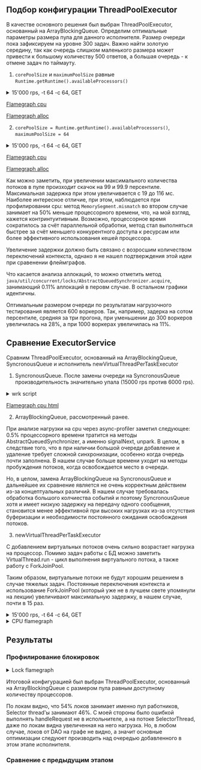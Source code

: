 ## Подбор конфигурации ThreadPoolExecutor

В качестве основного решения был выбран ThreadPoolExecutor, основанный на ArrayBlockingQueue.
Определим оптимальные параметры размера пула для данного исполнителя. 
Размер очереди пока зафиксируем на уровне 300 задач. Важно найти золотую середину, так как очередь слишком маленького размера может привести к большому количеству 500 ответов, а большая очередь - к отмене задач по таймауту.


1. `corePoolSize` и `maximumPoolSize` равные `Runtime.getRuntime().availableProcessors()`

<details>
<summary>15'000 rps, -t 64 -c 64, GET</summary>
<pre>
`wrk -d 60 -t 64 -c 64 -R 15000 -L  -s ./src/main/java/ru/vk/itmo/test/osokindm/wrk_scripts/get.lua http://localhost:8080/v0/entity`

  Thread Stats   Avg      Stdev     Max   +/- Stdev
    Latency     1.20ms  430.15us  19.26ms   72.13%
    Req/Sec   246.40     51.82   555.00     64.28%
  Latency Distribution (HdrHistogram - Recorded Latency)
 50.000%    1.18ms
 75.000%    1.45ms
 90.000%    1.70ms
 99.000%    2.29ms
 99.900%    3.67ms
 99.990%    8.10ms
 99.999%   14.98ms
100.000%   19.28ms

Detailed Percentile spectrum:
Value   Percentile   TotalCount 1/(1-Percentile)

       0.112     0.000000            1         1.00
       0.690     0.100000        75406         1.11
       0.832     0.200000       150262         1.25
       0.956     0.300000       225353         1.43
       1.071     0.400000       300221         1.67
       1.180     0.500000       375481         2.00
       1.232     0.550000       412470         2.22
       1.286     0.600000       450467         2.50
       1.339     0.650000       487783         2.86
       1.393     0.700000       525078         3.33
       1.449     0.750000       562525         4.00
       1.479     0.775000       581385         4.44
       1.511     0.800000       600251         5.00
       1.546     0.825000       618818         5.71
       1.586     0.850000       637411         6.67
       1.635     0.875000       656494         8.00
       1.663     0.887500       665570         8.89
       1.696     0.900000       674929        10.00
       1.735     0.912500       684376        11.43
       1.780     0.925000       693723        13.33
       1.831     0.937500       703157        16.00
       1.859     0.943750       707800        17.78
       1.890     0.950000       712516        20.00
       1.923     0.956250       717185        22.86
       1.961     0.962500       721848        26.67
       2.004     0.968750       726499        32.00
       2.029     0.971875       728801        35.56
       2.057     0.975000       731172        40.00
       2.089     0.978125       733517        45.71
       2.127     0.981250       735905        53.33
       2.171     0.984375       738173        64.00
       2.197     0.985938       739353        71.11
       2.229     0.987500       740539        80.00
       2.265     0.989062       741695        91.43
       2.307     0.990625       742886       106.67
       2.355     0.992188       744034       128.00
       2.385     0.992969       744609       142.22
       2.417     0.993750       745201       160.00
       2.457     0.994531       745800       182.86
       2.505     0.995313       746379       213.33
       2.563     0.996094       746965       256.00
       2.599     0.996484       747247       284.44
       2.643     0.996875       747539       320.00
       2.699     0.997266       747826       365.71
       2.777     0.997656       748118       426.67
       2.893     0.998047       748410       512.00
       2.987     0.998242       748555       568.89
       3.095     0.998437       748706       640.00
       3.259     0.998633       748848       731.43
       3.439     0.998828       748995       853.33
       3.701     0.999023       749142      1024.00
       3.853     0.999121       749214      1137.78
       4.029     0.999219       749288      1280.00
       4.271     0.999316       749362      1462.86
       4.503     0.999414       749434      1706.67
       4.827     0.999512       749507      2048.00
       5.067     0.999561       749544      2275.56
       5.259     0.999609       749581      2560.00
       5.527     0.999658       749617      2925.71
       5.839     0.999707       749654      3413.33
       6.255     0.999756       749690      4096.00
       6.491     0.999780       749710      4551.11
       6.759     0.999805       749727      5120.00
       7.023     0.999829       749745      5851.43
       7.399     0.999854       749764      6826.67
       7.803     0.999878       749782      8192.00
       7.987     0.999890       749791      9102.22
       8.231     0.999902       749800     10240.00
       8.815     0.999915       749809     11702.86
       9.167     0.999927       749819     13653.33
       9.855     0.999939       749828     16384.00
       9.975     0.999945       749832     18204.44
      10.239     0.999951       749837     20480.00
      10.455     0.999957       749841     23405.71
      10.999     0.999963       749846     27306.67
      11.311     0.999969       749851     32768.00
      11.575     0.999973       749853     36408.89
      12.039     0.999976       749855     40960.00
      12.239     0.999979       749857     46811.43
      12.335     0.999982       749860     54613.33
      14.295     0.999985       749862     65536.00
      14.575     0.999986       749863     72817.78
      14.775     0.999988       749864     81920.00
      14.855     0.999989       749865     93622.86
      15.287     0.999991       749867    109226.67
      16.247     0.999992       749868    131072.00
      16.247     0.999993       749868    145635.56
      16.351     0.999994       749869    163840.00
      16.351     0.999995       749869    187245.71
      16.607     0.999995       749870    218453.33
      18.031     0.999996       749871    262144.00
      18.031     0.999997       749871    291271.11
      18.031     0.999997       749871    327680.00
      18.031     0.999997       749871    374491.43
      18.351     0.999998       749872    436906.67
      18.351     0.999998       749872    524288.00
      18.351     0.999998       749872    582542.22
      18.351     0.999998       749872    655360.00
      18.351     0.999999       749872    748982.86
      19.279     0.999999       749873    873813.33
      19.279     1.000000       749873          inf
#[Mean    =        1.197, StdDeviation   =        0.430]
#[Max     =       19.264, Total count    =       749873]
#[Buckets =           27, SubBuckets     =         2048]
----------------------------------------------------------
900001 requests in 1.00m, 58.26MB read
Requests/sec:  15001.47
Transfer/sec:      0.97MB


</pre>
</details>

[Flamegraph cpu](../hw2/profiler/get_15k.png)

[Flamegraph alloc](../hw2/profiler/get_15k_alloc.png)



2. `corePoolSize = Runtime.getRuntime().availableProcessors()`, `maximumPoolSize = 64`
<details>
<summary>15'000 rps, -t 64 -c 64, GET</summary>
<pre>
  Thread Stats   Avg      Stdev     Max   +/- Stdev
    Latency     1.98ms    3.20ms 116.03ms   97.29%
    Req/Sec   247.06     54.31     0.89k    84.43%
  Latency Distribution (HdrHistogram - Recorded Latency)
 50.000%    1.55ms
 75.000%    2.02ms
 90.000%    2.75ms
 99.000%    9.67ms
 99.900%   52.35ms
 99.990%   95.49ms
 99.999%  112.51ms
100.000%  116.10ms

Detailed Percentile spectrum:
Value   Percentile   TotalCount 1/(1-Percentile)

       0.114     0.000000            1         1.00
       0.900     0.100000        75176         1.11
       1.100     0.200000       149972         1.25
       1.264     0.300000       225185         1.43
       1.411     0.400000       300087         1.67
       1.552     0.500000       375354         2.00
       1.624     0.550000       412771         2.22
       1.701     0.600000       450265         2.50
       1.787     0.650000       487517         2.86
       1.891     0.700000       525050         3.33
       2.018     0.750000       562590         4.00
       2.093     0.775000       581444         4.44
       2.177     0.800000       600022         5.00
       2.277     0.825000       618963         5.71
       2.393     0.850000       637438         6.67
       2.547     0.875000       656247         8.00
       2.641     0.887500       665646         8.89
       2.749     0.900000       674883        10.00
       2.883     0.912500       684310        11.43
       3.053     0.925000       693677        13.33
       3.293     0.937500       703001        16.00
       3.463     0.943750       707703        17.78
       3.679     0.950000       712396        20.00
       3.965     0.956250       717050        22.86
       4.335     0.962500       721751        26.67
       4.803     0.968750       726437        32.00
       5.091     0.971875       728786        35.56
       5.407     0.975000       731120        40.00
       5.823     0.978125       733472        45.71
       6.363     0.981250       735803        53.33
       7.087     0.984375       738141        64.00
       7.575     0.985938       739309        71.11
       8.199     0.987500       740481        80.00
       8.991     0.989062       741652        91.43
      10.175     0.990625       742826       106.67
      11.903     0.992188       743998       128.00
      13.063     0.992969       744582       142.22
      14.551     0.993750       745167       160.00
      16.511     0.994531       745760       182.86
      19.119     0.995313       746343       213.33
      22.351     0.996094       746924       256.00
      24.527     0.996484       747217       284.44
      26.879     0.996875       747510       320.00
      29.551     0.997266       747804       365.71
      32.863     0.997656       748098       426.67
      36.479     0.998047       748389       512.00
      38.879     0.998242       748537       568.89
      41.503     0.998437       748684       640.00
      44.767     0.998633       748829       731.43
      48.671     0.998828       748976       853.33
      53.151     0.999023       749121      1024.00
      55.807     0.999121       749194      1137.78
      58.527     0.999219       749270      1280.00
      61.439     0.999316       749342      1462.86
      64.159     0.999414       749414      1706.67
      68.799     0.999512       749487      2048.00
      71.359     0.999561       749525      2275.56
      73.919     0.999609       749562      2560.00
      76.991     0.999658       749597      2925.71
      79.743     0.999707       749635      3413.33
      82.495     0.999756       749670      4096.00
      83.967     0.999780       749689      4551.11
      85.311     0.999805       749708      5120.00
      86.783     0.999829       749725      5851.43
      89.599     0.999854       749744      6826.67
      92.607     0.999878       749762      8192.00
      94.143     0.999890       749771      9102.22
      95.551     0.999902       749780     10240.00
      97.343     0.999915       749789     11702.86
      99.455     0.999927       749799     13653.33
     101.631     0.999939       749809     16384.00
     102.783     0.999945       749813     18204.44
     103.359     0.999951       749817     20480.00
     104.255     0.999957       749821     23405.71
     105.279     0.999963       749826     27306.67
     106.431     0.999969       749831     32768.00
     107.263     0.999973       749833     36408.89
     107.775     0.999976       749835     40960.00
     108.479     0.999979       749837     46811.43
     109.503     0.999982       749840     54613.33
     111.103     0.999985       749842     65536.00
     111.487     0.999986       749843     72817.78
     111.551     0.999988       749844     81920.00
     111.807     0.999989       749845     93622.86
     113.279     0.999991       749847    109226.67
     113.343     0.999992       749848    131072.00
     113.343     0.999993       749848    145635.56
     114.623     0.999994       749849    163840.00
     114.623     0.999995       749849    187245.71
     114.815     0.999995       749851    218453.33
     114.815     0.999996       749851    262144.00
     114.815     0.999997       749851    291271.11
     114.815     0.999997       749851    327680.00
     114.815     0.999997       749851    374491.43
     115.647     0.999998       749852    436906.67
     115.647     0.999998       749852    524288.00
     115.647     0.999998       749852    582542.22
     115.647     0.999998       749852    655360.00
     115.647     0.999999       749852    748982.86
     116.095     0.999999       749853    873813.33
     116.095     1.000000       749853          inf
#[Mean    =        1.983, StdDeviation   =        3.197]
#[Max     =      116.032, Total count    =       749853]
#[Buckets =           27, SubBuckets     =         2048]
----------------------------------------------------------
899978 requests in 1.00m, 58.26MB read
Requests/sec:  15001.35
Transfer/sec:      0.97MB

</pre>
</details>

[Flamegraph cpu](../hw2/profiler/get_15k_pool64.png)

[Flamegraph alloc](../hw2/profiler/get_15k_alloc_pool64.png)

Как можно заметить, при увеличении максимального количества потоков в пуле произходит скачок на 99 и 99.9 персентиле. Максимальная задержка при этом увеличивается с 19 до 116 мс. Наиболее интересное отличие, при этом, наблюдается при профилировании cpu: метод `MemorySegment.mismatch` во втором случае занимает на 50% меньше процессорного времени, что, на мой взгляд, кажется контринтуитивным.
Возможно, процессорное время сократилось за счёт параллельной обработки, метод стал выполняться быстрее за счёт меньшего конкурентного доступа к ресурсам или более эффективного использования кешей процессора. 

Увеличение задержки должно быть связано с возросшим количеством переключений контекста, однако я не нашел подтверждения этой идеи при сравенении флеймграфов. 

Что касается анализа аллокаций, то можно отметить метод `java/util/concurrent/locks/AbstractQueuedSynchronizer.acquire`, занимающий 0.11% аллокаций в перовм случае. В остальном графики идентичны.

Оптимальным размером очереди по результатам нагрузочного тестирования является 600 воркеров. Так, например, задерка на сотом персентиле, средняя за три прогона, при уменьшении до 300 воркеров увеличилась на 28%, а при 1000 воркерах увеличилась на 11%.



## Сравнение ExecutorService

Сравним ThreadPoolExecutor, основанный на ArrayBlockingQueue, SyncronousQueue и исполнитель newVirtualThreadPerTaskExecutor

1. SyncronousQueue.
После замены очереди на SyncronousQueue производительность значительно упала (15000 rps против 6000 rps).
<details>
<summary>wrk script</summary>
<pre>
`wrk -d 60 -t 64 -c 64 -R 6000 -L  -s ./src/main/java/ru/vk/itmo/test/osokindm/wrk_scripts/get.lua http://localhost:8080/v0/entity`
</pre>
</details>

[Flamegraph cpu html](../hw2/profiler/html/profile_syncronous_cpu.html)

2. ArrayBlockingQueue, рассмотренный ранее.

При анализе нагрузки на cpu через async-profiler заметил следующее: 0.5% процессорного времени тратится на методы AbstractQueuedSynchronizer, а именно signalNext, unpark. В целом, в следствие того, что в при наличии большой очереди добавление и удаление требует сложной синхронизации, особенно когда очередь почти заполнена. В нашем случае больше времени уходит на методы пробуждения потоков, когда освобождается место в очереди.

Но, в целом, замена ArrayBlockingQueue на SyncronousQueue и дальнейшее их сравнение является не очень корректным действием из-за концептуальных различий. В нашем случае требовалась обработка большого колчиества событий и поэтому SyncronousQueue хотя и имеет низкую задержку на передачу одного сообщения, становится менее эффективной при высоких нагрузках из-за отсутствия буферизации и необходимости постоянного ожидания освобождения потоков. 

3. newVirtualThreadPerTaskExecutor 

С добавлением виртуальных потоков очень сильно возрастает нагрузка на процессор. Помимо задач работы с БД можно заметить VirtualThread.run - цикл выполнения виртуального потока, а также работу с ForkJoinPool.  

Таким образом, виртуальные потоки не будут хорошим решением в случае тяжелых задач. Постоянные переключения контекста и использование ForkJoinPool (который уже не в лучшем свете упомянули на лекции) увеличивают максимальную задержку, в нашем случае, почти в 15 раз.  

<details>
<summary>15'000 rps, -t 64 -c 64, GET</summary>
<pre>
  Thread Stats   Avg      Stdev     Max   +/- Stdev
    Latency     3.47ms   19.92ms 613.89ms   98.07%
    Req/Sec   245.94     54.19     1.22k    84.81%
  Latency Distribution (HdrHistogram - Recorded Latency)
 50.000%    1.22ms
 75.000%    1.52ms
 90.000%    1.94ms
 99.000%   70.53ms
 99.900%  286.98ms
 99.990%  561.66ms
 99.999%  611.33ms
100.000%  614.40ms

Detailed Percentile spectrum:
Value   Percentile   TotalCount 1/(1-Percentile)

       0.121     0.000000            1         1.00
       0.703     0.100000       135259         1.11
       0.852     0.200000       270359         1.25
       0.981     0.300000       405810         1.43
       1.100     0.400000       540089         1.67
       1.216     0.500000       675668         2.00
       1.273     0.550000       742364         2.22
       1.331     0.600000       810276         2.50
       1.390     0.650000       877806         2.86
       1.451     0.700000       944994         3.33
       1.519     0.750000      1012904         4.00
       1.558     0.775000      1046608         4.44
       1.603     0.800000      1080096         5.00
       1.658     0.825000      1113880         5.71
       1.728     0.850000      1147588         6.67
       1.819     0.875000      1181304         8.00
       1.875     0.887500      1197972         8.89
       1.944     0.900000      1214979        10.00
       2.031     0.912500      1231728        11.43
       2.159     0.925000      1248528        13.33
       2.397     0.937500      1265400        16.00
       2.595     0.943750      1273857        17.78
       2.911     0.950000      1282274        20.00
       3.463     0.956250      1290700        22.86
       4.531     0.962500      1299126        26.67
       6.795     0.968750      1307557        32.00
       8.895     0.971875      1311780        35.56
      12.183     0.975000      1315985        40.00
      17.375     0.978125      1320206        45.71
      25.039     0.981250      1324421        53.33
      35.871     0.984375      1328648        64.00
      43.103     0.985938      1330750        71.11
      51.807     0.987500      1332863        80.00
      62.527     0.989062      1334971        91.43
      76.415     0.990625      1337080       106.67
      94.079     0.992188      1339185       128.00
     104.383     0.992969      1340242       142.22
     116.415     0.993750      1341294       160.00
     131.007     0.994531      1342349       182.86
     146.303     0.995313      1343404       213.33
     165.375     0.996094      1344461       256.00
     175.871     0.996484      1344989       284.44
     187.647     0.996875      1345521       320.00
     199.039     0.997266      1346043       365.71
     211.711     0.997656      1346565       426.67
     227.327     0.998047      1347094       512.00
     236.543     0.998242      1347356       568.89
     245.503     0.998437      1347626       640.00
     255.231     0.998633      1347884       731.43
     271.871     0.998828      1348150       853.33
     290.559     0.999023      1348410      1024.00
     305.663     0.999121      1348543      1137.78
     320.511     0.999219      1348677      1280.00
     335.359     0.999316      1348808      1462.86
     352.511     0.999414      1348939      1706.67
     378.879     0.999512      1349071      2048.00
     396.543     0.999561      1349135      2275.56
     420.863     0.999609      1349201      2560.00
     443.647     0.999658      1349269      2925.71
     459.775     0.999707      1349333      3413.33
     476.159     0.999756      1349399      4096.00
     487.935     0.999780      1349432      4551.11
     504.319     0.999805      1349465      5120.00
     517.887     0.999829      1349498      5851.43
     534.015     0.999854      1349531      6826.67
     547.839     0.999878      1349565      8192.00
     554.495     0.999890      1349580      9102.22
     564.223     0.999902      1349599     10240.00
     571.391     0.999915      1349613     11702.86
     578.047     0.999927      1349630     13653.33
     583.167     0.999939      1349646     16384.00
     586.751     0.999945      1349655     18204.44
     590.335     0.999951      1349663     20480.00
     593.919     0.999957      1349671     23405.71
     597.503     0.999963      1349679     27306.67
     600.575     0.999969      1349687     32768.00
     602.111     0.999973      1349692     36408.89
     603.647     0.999976      1349696     40960.00
     604.671     0.999979      1349700     46811.43
     606.207     0.999982      1349706     54613.33
     606.719     0.999985      1349709     65536.00
     607.231     0.999986      1349710     72817.78
     609.791     0.999988      1349712     81920.00
     611.327     0.999989      1349716     93622.86
     611.327     0.999991      1349716    109226.67
     612.351     0.999992      1349719    131072.00
     612.351     0.999993      1349719    145635.56
     612.863     0.999994      1349721    163840.00
     612.863     0.999995      1349721    187245.71
     613.375     0.999995      1349724    218453.33
     613.375     0.999996      1349724    262144.00
     613.375     0.999997      1349724    291271.11
     613.375     0.999997      1349724    327680.00
     613.887     0.999997      1349727    374491.43
     613.887     0.999998      1349727    436906.67
     613.887     0.999998      1349727    524288.00
     613.887     0.999998      1349727    582542.22
     613.887     0.999998      1349727    655360.00
     613.887     0.999999      1349727    748982.86
     613.887     0.999999      1349727    873813.33
     613.887     0.999999      1349727   1048576.00
     613.887     0.999999      1349727   1165084.44
     613.887     0.999999      1349727   1310720.00
     614.399     0.999999      1349728   1497965.71
     614.399     1.000000      1349728          inf
#[Mean    =        3.473, StdDeviation   =       19.922]
#[Max     =      613.888, Total count    =      1349728]
#[Buckets =           27, SubBuckets     =         2048]
----------------------------------------------------------
1499841 requests in 1.67m, 97.10MB read
Requests/sec:  14999.56
Transfer/sec:      0.97MB

</pre>
</details>


<details>
<summary>CPU flamegraph</summary>
<img alt="CPU profiling" src="../hw2/profiler/get_15k_virtual.png">
</details>


## Результаты

### Профилирование блокировок

<details>
<summary>Lock flamegraph</summary>
<img alt="Lock profiling" src="../hw2/profiler/locks.png">
</details>

Итоговой конфигурацией был выбран ThreadPoolExecutor, основанный на ArrayBlockingQueue с размером пула равным доступному количеству процессоров. 

По локам видно, что 54% локов занимает именно пул работников, Selector thread'ы занимают 46%. С моей стороны было ошибкой выполнять handleRequest не в испольнителе, а на потоке SelectorThread, даже по локам видна увеличенная на него нагрузка. Но, в любом случае, локов от DAO на графе не видно, а значит основные оптимизации следуюет производить над очередью добавленного в этом этапе исполнителя. 

### Сравнение с предыдущим этапом